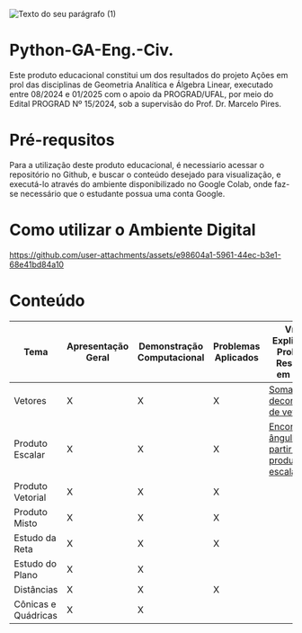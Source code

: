 
![Texto do seu parágrafo (1)](https://github.com/user-attachments/assets/f97d041f-8ae7-4384-9c5b-961e70b32985)



# Python-GA-Eng.-Civ.
Este produto educacional constitui um dos resultados do projeto Ações em prol das disciplinas de Geometria Analítica e Álgebra Linear, executado entre 08/2024 e 01/2025 com o apoio da PROGRAD/UFAL, por meio do Edital PROGRAD Nº 15/2024, sob a supervisão do Prof. Dr. Marcelo Pires.

# Pré-requsitos
Para a utilização deste produto educacional, é necessiario acessar o repositório no Github, e buscar o conteúdo desejado para visualização, e executá-lo através do ambiente disponibilizado no Google Colab, onde faz-se necessário que o estudante possua uma conta Google.

# Como utilizar o Ambiente Digital



https://github.com/user-attachments/assets/e98604a1-5961-44ec-b3e1-68e41bd84a10


# Conteúdo

|  Tema  | Apresentação Geral |Demonstração Computacional|Problemas Aplicados| Vídeos Explicativos: Problemas Resolvidos em Python|
| ------------- | ------------- | ------------- | ------------- | ------------- |
| Vetores | X | X | X |  [Soma e decomposição de vetores](https://drive.google.com/file/d/1jkq3JfoXHdlSV2rSbP5cNRWVX2UIjhao/view)  |
| Produto Escalar | X | X | X | [Encontrando ângulos a partir do produto escalar](https://drive.google.com/file/d/1Qfxp51RykBke2TKlp7o2mbJklkOPtriP/view) |
| Produto Vetorial | X | X | X | |
| Produto Misto | X | X | X | |
| Estudo da Reta | X | X | X | |
| Estudo do Plano | X | X |  | |
| Distâncias | X | X | X | |
| Cônicas e Quádricas | X | X |  | |



